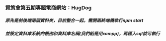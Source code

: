 ### 資策會第五期專題電商網站：HugDog
##### 原先是前後端兩個資料夾，目前整合一起，需開兩終端機執行npm start
##### 並設定資料庫系統的帳密和資料庫名稱(我們組是用xampp)，再匯入sql就可執行
